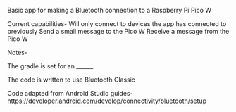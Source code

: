 Basic app for making a Bluetooth connection to a Raspberry Pi Pico W



Current capabilities-
Will only connect to devices the app has connected to previously
Send a small message to the Pico W
Receive a message from the Pico W



Notes-

The gradle is set for an ______

The code is written to use Bluetooth Classic



Code adapted from Android Studio guides-
https://developer.android.com/develop/connectivity/bluetooth/setup
